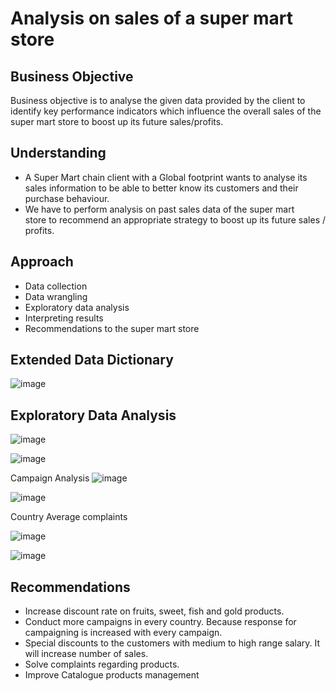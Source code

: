 # Analysis on sales of a super mart store

## Business Objective
Business objective is to analyse the given data provided by the client to identify key performance indicators which influence the overall sales of the super mart store to boost up its future sales/profits.

## Understanding
* A Super Mart chain client with a Global footprint wants to analyse its sales information to be able to better know its customers and their purchase behaviour.
* We have to perform analysis on past sales data of the super mart store to recommend an appropriate strategy to boost up its future sales / profits.

## Approach
* Data collection
* Data wrangling
* Exploratory data analysis
* Interpreting results
* Recommendations to the super mart store

## Extended Data Dictionary
![image](https://user-images.githubusercontent.com/93145713/169708694-e9525287-7c92-489f-80a2-de984bf0a39d.png)

## Exploratory Data Analysis

![image](https://user-images.githubusercontent.com/93145713/169708870-7eb9ac91-58c7-4b6d-9b01-8fb39960365c.png)

![image](https://user-images.githubusercontent.com/93145713/169708897-c7092099-395f-47b3-8259-58b8868c8cfd.png)

Campaign Analysis
![image](https://user-images.githubusercontent.com/93145713/169709118-7796a4a7-8b61-498b-9bde-5657974474a0.png)

![image](https://user-images.githubusercontent.com/93145713/169709168-81927f6c-3aaf-4f71-a8b0-6ba9b5ae9148.png)

Country	Average complaints

![image](https://user-images.githubusercontent.com/93145713/169709289-56189132-d8e1-4de4-8943-bf6ca3e467e4.png)

![image](https://user-images.githubusercontent.com/93145713/169709339-b2a65c59-b313-4f54-b2a3-ad8fab835648.png)

## Recommendations
* Increase discount rate on fruits, sweet, fish and gold products.
* Conduct more campaigns in every country. Because response for campaigning is increased with every campaign.
* Special discounts to the customers with medium to high range salary. It will increase number of sales.
* Solve complaints regarding products.
* Improve Catalogue products management 

